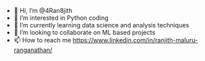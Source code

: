 - 👋 Hi, I’m @4Ran8jith
- 👀 I’m interested in Python coding
- 🌱 I’m currently learning data science and analysis techniques
- 💞️ I’m looking to collaborate on ML based projects
- 📫 How to reach me https://www.linkedin.com/in/ranjith-maluru-ranganathan/

<!---
4Ran8jith/4Ran8jith is a ✨ special ✨ repository because its `README.md` (this file) appears on your GitHub profile.
You can click the Preview link to take a look at your changes.
--->
